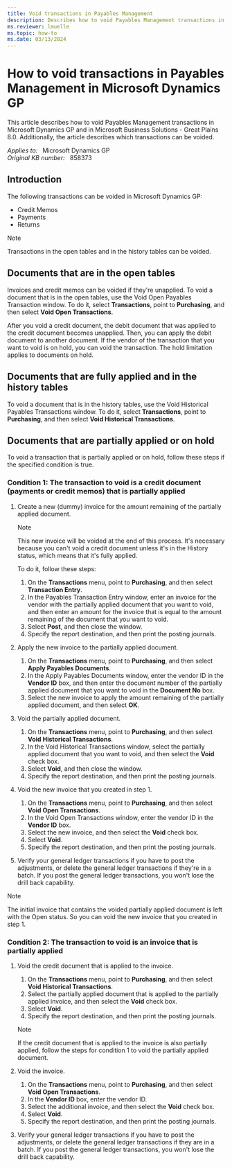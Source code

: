 ```yaml
---
title: Void transactions in Payables Management
description: Describes how to void Payables Management transactions in Microsoft Dynamics GP and in Microsoft Business Solutions - Great Plains.
ms.reviewer: lmuelle
ms.topic: how-to
ms.date: 03/13/2024
---
```

# How to void transactions in Payables Management in Microsoft Dynamics GP

This article describes how to void Payables Management transactions in Microsoft Dynamics GP and in Microsoft Business Solutions - Great Plains 8.0. Additionally, the article describes which transactions can be voided.

_Applies to:_ &nbsp; Microsoft Dynamics GP  
_Original KB number:_ &nbsp; 858373

## Introduction

The following transactions can be voided in Microsoft Dynamics GP:

- Credit Memos
- Payments
- Returns

> [!NOTE]
> Transactions in the open tables and in the history tables can be voided.

## Documents that are in the open tables

Invoices and credit memos can be voided if they're unapplied. To void a document that is in the open tables, use the Void Open Payables Transaction window. To do it, select **Transactions**, point to **Purchasing**, and then select **Void Open Transactions**.

After you void a credit document, the debit document that was applied to the credit document becomes unapplied. Then, you can apply the debit document to another document. If the vendor of the transaction that you want to void is on hold, you can void the transaction. The hold limitation applies to documents on hold.

## Documents that are fully applied and in the history tables

To void a document that is in the history tables, use the Void Historical Payables Transactions window. To do it, select **Transactions**, point to **Purchasing**, and then select **Void Historical Transactions**.

## Documents that are partially applied or on hold

To void a transaction that is partially applied or on hold, follow these steps if the specified condition is true.

### Condition 1: The transaction to void is a credit document (payments or credit memos) that is partially applied

1. Create a new (dummy) invoice for the amount remaining of the partially applied document.

    > [!NOTE]
    > This new invoice will be voided at the end of this process. It's necessary because you can't void a credit document unless it's in the History status, which means that it's fully applied.

    To do it, follow these steps:

      1. On the **Transactions** menu, point to **Purchasing**, and then select **Transaction Entry**.
      2. In the Payables Transaction Entry window, enter an invoice for the vendor with the partially applied document that you want to void, and then enter an amount for the invoice that is equal to the amount remaining of the document that you want to void.
      3. Select **Post**, and then close the window.
      4. Specify the report destination, and then print the posting journals.

2. Apply the new invoice to the partially applied document.

    1. On the **Transactions** menu, point to **Purchasing**, and then select **Apply Payables Documents**.
    2. In the Apply Payables Documents window, enter the vendor ID in the **Vendor ID** box, and then enter the document number of the partially applied document that you want to void in the **Document No** box.
    3. Select the new invoice to apply the amount remaining of the partially applied document, and then select **OK**.

3. Void the partially applied document.

    1. On the **Transactions** menu, point to **Purchasing**, and then select **Void Historical Transactions**.
    2. In the Void Historical Transactions window, select the partially applied document that you want to void, and then select the **Void** check box.
    3. Select **Void**, and then close the window.
    4. Specify the report destination, and then print the posting journals.

4. Void the new invoice that you created in step 1.

    1. On the **Transactions** menu, point to **Purchasing**, and then select **Void Open Transactions**.
    2. In the Void Open Transactions window, enter the vendor ID in the **Vendor ID** box.
    3. Select the new invoice, and then select the **Void** check box.
    4. Select **Void**.
    5. Specify the report destination, and then print the posting journals.

5. Verify your general ledger transactions if you have to post the adjustments, or delete the general ledger transactions if they're in a batch. If you post the general ledger transactions, you won't lose the drill back capability.

> [!NOTE]
> The initial invoice that contains the voided partially applied document is left with the Open status. So you can void the new invoice that you created in step 1.

### Condition 2: The transaction to void is an invoice that is partially applied

1. Void the credit document that is applied to the invoice.

    1. On the **Transactions** menu, point to **Purchasing**, and then select **Void Historical Transactions**.
    2. Select the partially applied document that is applied to the partially applied invoice, and then select the **Void** check box.
    3. Select **Void**.
    4. Specify the report destination, and then print the posting journals.

    > [!NOTE]
    > If the credit document that is applied to the invoice is also partially applied, follow the steps for condition 1 to void the partially applied document.

2. Void the invoice.

    1. On the **Transactions** menu, point to **Purchasing**, and then select **Void Open Transactions**.
    2. In the **Vendor ID** box, enter the vendor ID.
    3. Select the additional invoice, and then select the **Void** check box.
    4. Select **Void**.
    5. Specify the report destination, and then print the posting journals.

3. Verify your general ledger transactions if you have to post the adjustments, or delete the general ledger transactions if they are in a batch. If you post the general ledger transactions, you won't lose the drill back capability.
